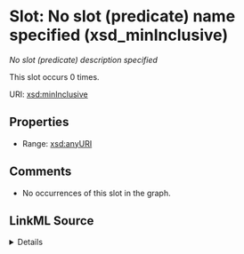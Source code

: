 

# Slot: No slot (predicate) name specified (xsd_minInclusive)


_No slot (predicate) description specified_






This slot occurs 0 times.


URI: [xsd:minInclusive](http://www.w3.org/2001/XMLSchema#minInclusive)



<!-- no inheritance hierarchy -->








## Properties

* Range: [xsd:anyURI](http://www.w3.org/2001/XMLSchema#anyURI)





## Comments

* No occurrences of this slot in the graph.



## LinkML Source

<details>

```yaml
name: xsd_minInclusive
annotations:
  count:
    tag: count
    value: 0
description: No slot (predicate) description specified
title: No slot (predicate) name specified
comments:
- No occurrences of this slot in the graph.
from_schema: fio-kg
rank: 1000
domain: xsd_minInclusive
slot_uri: xsd:minInclusive
alias: xsd_minInclusive
range: uri

```
</details>
